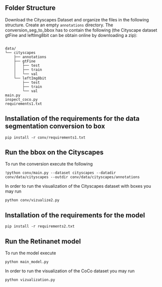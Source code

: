 ## Folder Structure
Download the Cityscapes Dataset and organize the files in the following structure. Create an empty `annotations` directory. The conversion_seg_to_bbox has to contain the following (the Cityscape dataset gtFine and leftImg8bit can be obtain online by downloading a zip):
```

data/
└── cityscapes
    ├── annotations
    ├── gtFine
    │   ├── test
    │   ├── train
    │   └── val
    └── leftImg8bit
        ├── test
        ├── train
        └── val
main.py
inspect_coco.py
requirements1.txt
```
## Installation of the requirements for the data segmentation conversion to box
```
pip install -r conv/requirements1.txt 
```


## Run the bbox on the Cityscapes
To run the conversion execute the following
```
!python conv/main.py --dataset cityscapes --datadir conv/data/cityscapes --outdir conv/data/cityscapes/annotations
```

In order to run the visualization of the Cityscapes dataset with boxes you may run
```
python conv/vizualize2.py
```

## Installation of the requirements for the model
```
pip install -r requirements2.txt 
```

## Run the Retinanet model
To run the model execute
```
python main_model.py
```

In order to run the visualization of the CoCo dataset you may run
```
python vizualization.py
```

